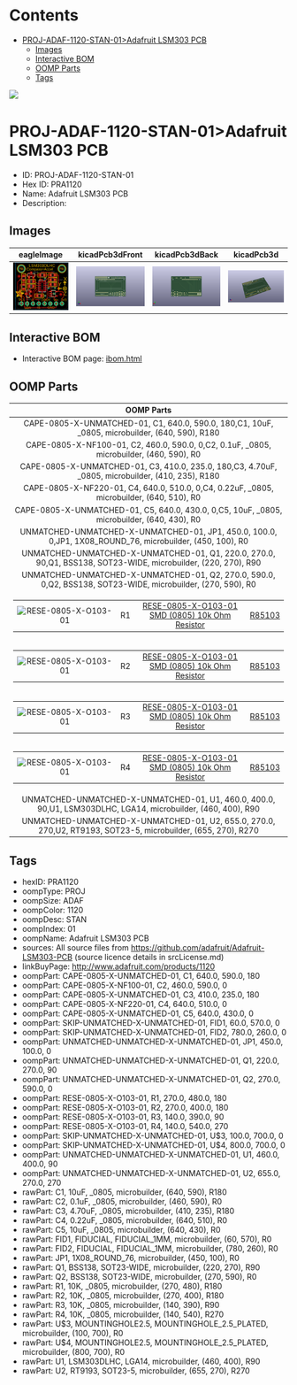 



Contents
========

* [PROJ-ADAF-1120-STAN-01>Adafruit LSM303 PCB](#proj-adaf-1120-stan-01adafruit-lsm303-pcb)
	* [Images](#images)
	* [Interactive BOM](#interactive-bom)
	* [OOMP Parts](#oomp-parts)
	* [Tags](#tags)
  
![][im]
# PROJ-ADAF-1120-STAN-01>Adafruit LSM303 PCB

- ID: PROJ-ADAF-1120-STAN-01
- Hex ID: PRA1120
- Name: Adafruit LSM303 PCB
- Description: 

## Images
  
  

|eagleImage|kicadPcb3dFront|kicadPcb3dBack|kicadPcb3d|
| :---: | :---: | :---: | :---: |
|[![eagleImage](eagleImage_140.png)](eagleImage_600.png)|[![kicadPcb3dFront](kicadPcb3dFront_140.png)](kicadPcb3dFront_600.png)|[![kicadPcb3dBack](kicadPcb3dBack_140.png)](kicadPcb3dBack_600.png)|[![kicadPcb3d](kicadPcb3d_140.png)](kicadPcb3d_600.png)|

## Interactive BOM

- Interactive BOM page: [ibom.html](kicad/bom/ibom.html)

## OOMP Parts
  

|OOMP Parts|
| :---: |
|CAPE-0805-X-UNMATCHED-01, C1, 640.0, 590.0, 180,C1, 10uF, _0805, microbuilder, (640, 590), R180|
|CAPE-0805-X-NF100-01, C2, 460.0, 590.0, 0,C2, 0.1uF, _0805, microbuilder, (460, 590), R0|
|CAPE-0805-X-UNMATCHED-01, C3, 410.0, 235.0, 180,C3, 4.70uF, _0805, microbuilder, (410, 235), R180|
|CAPE-0805-X-NF220-01, C4, 640.0, 510.0, 0,C4, 0.22uF, _0805, microbuilder, (640, 510), R0|
|CAPE-0805-X-UNMATCHED-01, C5, 640.0, 430.0, 0,C5, 10uF, _0805, microbuilder, (640, 430), R0|
|UNMATCHED-UNMATCHED-X-UNMATCHED-01, JP1, 450.0, 100.0, 0,JP1, 1X08_ROUND_76, microbuilder, (450, 100), R0|
|UNMATCHED-UNMATCHED-X-UNMATCHED-01, Q1, 220.0, 270.0, 90,Q1, BSS138, SOT23-WIDE, microbuilder, (220, 270), R90|
|UNMATCHED-UNMATCHED-X-UNMATCHED-01, Q2, 270.0, 590.0, 0,Q2, BSS138, SOT23-WIDE, microbuilder, (270, 590), R0|
|<table><tr><td>![RESE-0805-X-O103-01](https://raw.githubusercontent.com/oomlout/oomlout_OOMP_parts/main/RESE-0805-X-O103-01/image_140.jpg)</td><td> R1</td><td>[RESE-0805-X-O103-01<br>SMD (0805) 10k Ohm Resistor](https://github.com/oomlout/oomlout_OOMP_parts/tree/main/RESE-0805-X-O103-01/)</td><td>[R85103](https://github.com/oomlout/oomlout_OOMP_parts/tree/main/RESE-0805-X-O103-01/)</td></tr></table>|
|<table><tr><td>![RESE-0805-X-O103-01](https://raw.githubusercontent.com/oomlout/oomlout_OOMP_parts/main/RESE-0805-X-O103-01/image_140.jpg)</td><td> R2</td><td>[RESE-0805-X-O103-01<br>SMD (0805) 10k Ohm Resistor](https://github.com/oomlout/oomlout_OOMP_parts/tree/main/RESE-0805-X-O103-01/)</td><td>[R85103](https://github.com/oomlout/oomlout_OOMP_parts/tree/main/RESE-0805-X-O103-01/)</td></tr></table>|
|<table><tr><td>![RESE-0805-X-O103-01](https://raw.githubusercontent.com/oomlout/oomlout_OOMP_parts/main/RESE-0805-X-O103-01/image_140.jpg)</td><td> R3</td><td>[RESE-0805-X-O103-01<br>SMD (0805) 10k Ohm Resistor](https://github.com/oomlout/oomlout_OOMP_parts/tree/main/RESE-0805-X-O103-01/)</td><td>[R85103](https://github.com/oomlout/oomlout_OOMP_parts/tree/main/RESE-0805-X-O103-01/)</td></tr></table>|
|<table><tr><td>![RESE-0805-X-O103-01](https://raw.githubusercontent.com/oomlout/oomlout_OOMP_parts/main/RESE-0805-X-O103-01/image_140.jpg)</td><td> R4</td><td>[RESE-0805-X-O103-01<br>SMD (0805) 10k Ohm Resistor](https://github.com/oomlout/oomlout_OOMP_parts/tree/main/RESE-0805-X-O103-01/)</td><td>[R85103](https://github.com/oomlout/oomlout_OOMP_parts/tree/main/RESE-0805-X-O103-01/)</td></tr></table>|
|UNMATCHED-UNMATCHED-X-UNMATCHED-01, U1, 460.0, 400.0, 90,U1, LSM303DLHC, LGA14, microbuilder, (460, 400), R90|
|UNMATCHED-UNMATCHED-X-UNMATCHED-01, U2, 655.0, 270.0, 270,U2, RT9193, SOT23-5, microbuilder, (655, 270), R270|

## Tags

- hexID: PRA1120
- oompType: PROJ
- oompSize: ADAF
- oompColor: 1120
- oompDesc: STAN
- oompIndex: 01
- oompName: Adafruit LSM303 PCB
- sources: All source files from https://github.com/adafruit/Adafruit-LSM303-PCB (source licence details in srcLicense.md)
- linkBuyPage: http://www.adafruit.com/products/1120
- oompPart: CAPE-0805-X-UNMATCHED-01, C1, 640.0, 590.0, 180
- oompPart: CAPE-0805-X-NF100-01, C2, 460.0, 590.0, 0
- oompPart: CAPE-0805-X-UNMATCHED-01, C3, 410.0, 235.0, 180
- oompPart: CAPE-0805-X-NF220-01, C4, 640.0, 510.0, 0
- oompPart: CAPE-0805-X-UNMATCHED-01, C5, 640.0, 430.0, 0
- oompPart: SKIP-UNMATCHED-X-UNMATCHED-01, FID1, 60.0, 570.0, 0
- oompPart: SKIP-UNMATCHED-X-UNMATCHED-01, FID2, 780.0, 260.0, 0
- oompPart: UNMATCHED-UNMATCHED-X-UNMATCHED-01, JP1, 450.0, 100.0, 0
- oompPart: UNMATCHED-UNMATCHED-X-UNMATCHED-01, Q1, 220.0, 270.0, 90
- oompPart: UNMATCHED-UNMATCHED-X-UNMATCHED-01, Q2, 270.0, 590.0, 0
- oompPart: RESE-0805-X-O103-01, R1, 270.0, 480.0, 180
- oompPart: RESE-0805-X-O103-01, R2, 270.0, 400.0, 180
- oompPart: RESE-0805-X-O103-01, R3, 140.0, 390.0, 90
- oompPart: RESE-0805-X-O103-01, R4, 140.0, 540.0, 270
- oompPart: SKIP-UNMATCHED-X-UNMATCHED-01, U$3, 100.0, 700.0, 0
- oompPart: SKIP-UNMATCHED-X-UNMATCHED-01, U$4, 800.0, 700.0, 0
- oompPart: UNMATCHED-UNMATCHED-X-UNMATCHED-01, U1, 460.0, 400.0, 90
- oompPart: UNMATCHED-UNMATCHED-X-UNMATCHED-01, U2, 655.0, 270.0, 270
- rawPart: C1, 10uF, _0805, microbuilder, (640, 590), R180
- rawPart: C2, 0.1uF, _0805, microbuilder, (460, 590), R0
- rawPart: C3, 4.70uF, _0805, microbuilder, (410, 235), R180
- rawPart: C4, 0.22uF, _0805, microbuilder, (640, 510), R0
- rawPart: C5, 10uF, _0805, microbuilder, (640, 430), R0
- rawPart: FID1, FIDUCIAL, FIDUCIAL_1MM, microbuilder, (60, 570), R0
- rawPart: FID2, FIDUCIAL, FIDUCIAL_1MM, microbuilder, (780, 260), R0
- rawPart: JP1, 1X08_ROUND_76, microbuilder, (450, 100), R0
- rawPart: Q1, BSS138, SOT23-WIDE, microbuilder, (220, 270), R90
- rawPart: Q2, BSS138, SOT23-WIDE, microbuilder, (270, 590), R0
- rawPart: R1, 10K, _0805, microbuilder, (270, 480), R180
- rawPart: R2, 10K, _0805, microbuilder, (270, 400), R180
- rawPart: R3, 10K, _0805, microbuilder, (140, 390), R90
- rawPart: R4, 10K, _0805, microbuilder, (140, 540), R270
- rawPart: U$3, MOUNTINGHOLE2.5, MOUNTINGHOLE_2.5_PLATED, microbuilder, (100, 700), R0
- rawPart: U$4, MOUNTINGHOLE2.5, MOUNTINGHOLE_2.5_PLATED, microbuilder, (800, 700), R0
- rawPart: U1, LSM303DLHC, LGA14, microbuilder, (460, 400), R90
- rawPart: U2, RT9193, SOT23-5, microbuilder, (655, 270), R270



[im]: kicadPcb3d_450.png
